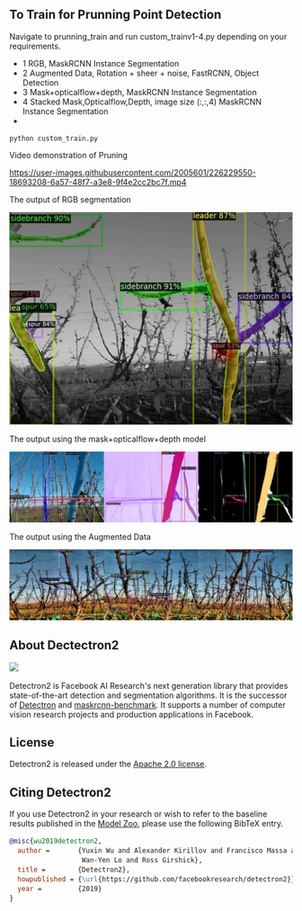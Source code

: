 ## To Train for Prunning Point Detection
Navigate to prunning_train and run custom_trainv1-4.py depending on your requirements. 
- 1 RGB, MaskRCNN Instance Segmentation
- 2 Augmented Data, Rotation + sheer + noise, FastRCNN, Object Detection
- 3 Mask+opticalflow+depth,  MaskRCNN Instance Segmentation
- 4 Stacked Mask,Opticalflow,Depth, image size (:,:,4)  MaskRCNN Instance Segmentation
-  
```
python custom_train.py
```
Video demonstration of Pruning 

https://user-images.githubusercontent.com/2005601/226229550-18693208-6a57-48f7-a3e8-9f4e2cc2bc7f.mp4



The output of RGB segmentation 

![pruning_labeled_data](output_old/3pred.jpg)

The output using the mask+opticalflow+depth model 

![pruning_labeled_data](output_old/combinedResult2.jpg)

The output using the Augmented Data 

![pruning_labeled_data](output_old/result.jpg)


## About Dectectron2

<img src=".github/Detectron2-Logo-Horz.svg" width="300" >


Detectron2 is Facebook AI Research's next generation library
that provides state-of-the-art detection and segmentation algorithms.
It is the successor of
[Detectron](https://github.com/facebookresearch/Detectron/)
and [maskrcnn-benchmark](https://github.com/facebookresearch/maskrcnn-benchmark/).
It supports a number of computer vision research projects and production applications in Facebook.


## License

Detectron2 is released under the [Apache 2.0 license](LICENSE).

## Citing Detectron2

If you use Detectron2 in your research or wish to refer to the baseline results published in the [Model Zoo](MODEL_ZOO.md), please use the following BibTeX entry.

```BibTeX
@misc{wu2019detectron2,
  author =       {Yuxin Wu and Alexander Kirillov and Francisco Massa and
                  Wan-Yen Lo and Ross Girshick},
  title =        {Detectron2},
  howpublished = {\url{https://github.com/facebookresearch/detectron2}},
  year =         {2019}
}
```
